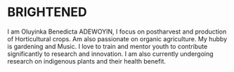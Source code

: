 # BRIGHTENED
I am Oluyinka Benedicta ADEWOYIN,  I focus on postharvest and production of Horticultural crops. Am also passionate on organic agriculture. My hubby is gardening and Music. 
I love to train and mentor youth to contribute significantly to research and innovation. 
I am also currently undergoing research on indigenous plants and their health benefit.  
